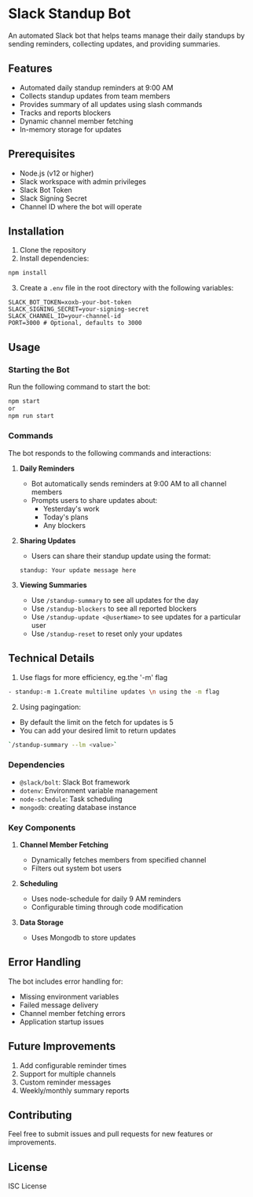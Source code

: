 # Slack Standup Bot

An automated Slack bot that helps teams manage their daily standups by sending reminders, collecting updates, and providing summaries.

## Features

- Automated daily standup reminders at 9:00 AM
- Collects standup updates from team members
- Provides summary of all updates using slash commands
- Tracks and reports blockers
- Dynamic channel member fetching
- In-memory storage for updates

## Prerequisites

- Node.js (v12 or higher)
- Slack workspace with admin privileges
- Slack Bot Token
- Slack Signing Secret
- Channel ID where the bot will operate

## Installation

1. Clone the repository
2. Install dependencies:

```bash
npm install
```

3. Create a `.env` file in the root directory with the following variables:

```env
SLACK_BOT_TOKEN=xoxb-your-bot-token
SLACK_SIGNING_SECRET=your-signing-secret
SLACK_CHANNEL_ID=your-channel-id
PORT=3000 # Optional, defaults to 3000
```

## Usage

### Starting the Bot

Run the following command to start the bot:

```bash
npm start
or
npm run start
```

### Commands

The bot responds to the following commands and interactions:

1. **Daily Reminders**

   - Bot automatically sends reminders at 9:00 AM to all channel members
   - Prompts users to share updates about:
     - Yesterday's work
     - Today's plans
     - Any blockers

2. **Sharing Updates**

   - Users can share their standup update using the format:

   ```
   standup: Your update message here
   ```

3. **Viewing Summaries**
   - Use `/standup-summary` to see all updates for the day
   - Use `/standup-blockers` to see all reported blockers
   - Use `/standup-update <@userName>` to see updates for a particular user
   - Use `/standup-reset` to reset only your updates

## Technical Details

1. Use flags for more efficiency, eg.the '-m' flag

```bash
- standup:-m 1.Create multiline updates \n using the -m flag

```

2. Using pagingation:

- By default the limit on the fetch for updates is 5
- You can add your desired limit to return updates

```bash
`/standup-summary --lm <value>`
```

### Dependencies

- `@slack/bolt`: Slack Bot framework
- `dotenv`: Environment variable management
- `node-schedule`: Task scheduling
- `mongodb`: creating database instance

### Key Components

1. **Channel Member Fetching**

   - Dynamically fetches members from specified channel
   - Filters out system bot users

2. **Scheduling**

   - Uses node-schedule for daily 9 AM reminders
   - Configurable timing through code modification

3. **Data Storage**
   - Uses Mongodb to store updates

## Error Handling

The bot includes error handling for:

- Missing environment variables
- Failed message delivery
- Channel member fetching errors
- Application startup issues

## Future Improvements

1. Add configurable reminder times
2. Support for multiple channels
3. Custom reminder messages
4. Weekly/monthly summary reports

## Contributing

Feel free to submit issues and pull requests for new features or improvements.

## License

ISC License
